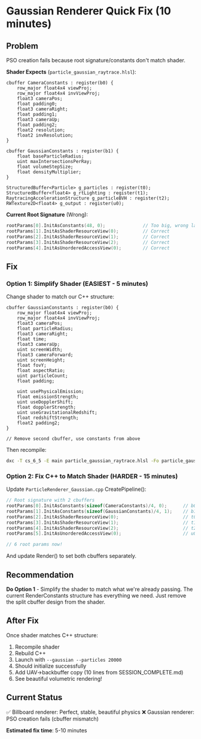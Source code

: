 # Gaussian Renderer Quick Fix (10 minutes)

## Problem
PSO creation fails because root signature/constants don't match shader.

**Shader Expects** (`particle_gaussian_raytrace.hlsl`):
```hlsl
cbuffer CameraConstants : register(b0) {
    row_major float4x4 viewProj;
    row_major float4x4 invViewProj;
    float3 cameraPos;
    float padding0;
    float3 cameraRight;
    float padding1;
    float3 cameraUp;
    float padding2;
    float2 resolution;
    float2 invResolution;
}

cbuffer GaussianConstants : register(b1) {
    float baseParticleRadius;
    uint maxIntersectionsPerRay;
    float volumeStepSize;
    float densityMultiplier;
}

StructuredBuffer<Particle> g_particles : register(t0);
StructuredBuffer<float4> g_rtLighting : register(t1);
RaytracingAccelerationStructure g_particleBVH : register(t2);
RWTexture2D<float4> g_output : register(u0);
```

**Current Root Signature** (Wrong):
```cpp
rootParams[0].InitAsConstants(48, 0);              // Too big, wrong layout
rootParams[1].InitAsShaderResourceView(0);         // Correct
rootParams[2].InitAsShaderResourceView(1);         // Correct
rootParams[3].InitAsShaderResourceView(2);         // Correct
rootParams[4].InitAsUnorderedAccessView(0);        // Correct
```

## Fix

### Option 1: Simplify Shader (EASIEST - 5 minutes)

Change shader to match our C++ structure:

```hlsl
cbuffer GaussianConstants : register(b0) {
    row_major float4x4 viewProj;
    row_major float4x4 invViewProj;
    float3 cameraPos;
    float particleRadius;
    float3 cameraRight;
    float time;
    float3 cameraUp;
    uint screenWidth;
    float3 cameraForward;
    uint screenHeight;
    float fovY;
    float aspectRatio;
    uint particleCount;
    float padding;

    uint usePhysicalEmission;
    float emissionStrength;
    uint useDopplerShift;
    float dopplerStrength;
    uint useGravitationalRedshift;
    float redshiftStrength;
    float2 padding2;
}

// Remove second cbuffer, use constants from above
```

Then recompile:
```bash
dxc -T cs_6_5 -E main particle_gaussian_raytrace.hlsl -Fo particle_gaussian_raytrace.dxil
```

### Option 2: Fix C++ to Match Shader (HARDER - 15 minutes)

Update `ParticleRenderer_Gaussian.cpp` CreatePipeline():

```cpp
// Root signature with 2 cbuffers
rootParams[0].InitAsConstants(sizeof(CameraConstants)/4, 0);      // b0: 22 DWORDs
rootParams[1].InitAsConstants(sizeof(GaussianConstants)/4, 1);    // b1: 4 DWORDs
rootParams[2].InitAsShaderResourceView(0);                        // t0
rootParams[3].InitAsShaderResourceView(1);                        // t1
rootParams[4].InitAsShaderResourceView(2);                        // t2
rootParams[5].InitAsUnorderedAccessView(0);                       // u0

// 6 root params now!
```

And update Render() to set both cbuffers separately.

## Recommendation

**Do Option 1** - Simplify the shader to match what we're already passing. The current RenderConstants structure has everything we need. Just remove the split cbuffer design from the shader.

## After Fix

Once shader matches C++ structure:
1. Recompile shader
2. Rebuild C++
3. Launch with `--gaussian --particles 20000`
4. Should initialize successfully
5. Add UAV→backbuffer copy (10 lines from SESSION_COMPLETE.md)
6. See beautiful volumetric rendering!

## Current Status

✅ Billboard renderer: Perfect, stable, beautiful physics
❌ Gaussian renderer: PSO creation fails (cbuffer mismatch)

**Estimated fix time**: 5-10 minutes
